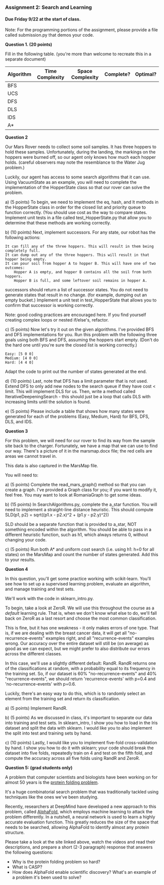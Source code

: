### Assignment 2: Search and Learning
#### Due Friday 9/22 at the start of class. 

Note: For the programming  portions of the assignment, please provide a file called submission.py that demos your code.

**Question 1. (20 points)**

Fill in the following table. (you're more than welcome to recreate this in a separate document)

| Algorithm  | Time Complexity  | Space Complexity  | Complete?  | Optimal?  |
|---|---|---|---|---|
| BFS  |   |   |   |   |
| UCS  |   |   |   |   |
| DFS   |   |   |   |   |
| DLS  |   |   |   |   |
| IDS |    |   |   |   |
|A*  |    |    |   |   |

**Question 2** 

Our Mars Rover needs to collect some soil samples. It has three hoppers to hold these samples. Unfortunately, during the landing, the markings on the hoppers were burned off, so our agent only knows how much each hopper holds. (careful observers may note the resemblance to the Water Jug problem.)

Luckily, our agent has access to some search algorithms that it can use. Using VacuumState as an example, you will need to complete the implementation of the HopperState class so that our rover can solve the problem.

a) (5 points) To begin, we need to implement the eq, hash, and lt methods in the HopperState class in order for the closed list and priority queue to function correctly. (You should use cost as the way to compare states. Implement unit tests in a file called test_HopperState.py that allow you to determine that these methods are working correctly.

b) (10 points) Next, implement successors. For any state, our robot has the following actions:

    It can fill any of the three hoppers. This will result in them being completely full.
    It can dump out any of the three hoppers. This will result in that hopper being empty.
    It can pour soil from hopper A to hopper B. This will have one of two outcomes:
        Hopper A is empty, and hopper B contains all the soil from both hoppers.
        Hopper B is full, and some leftover soil remains in hopper A.

successors should return a list of successor states. 
You do not need to generate states that result in no change. (for example, dumping out an empty bucket.) 
Implement a unit test in test_HopperState that allows you to confirm that successor is working correctly. 

Note: good coding practices are encouraged here. 
If you find yourself creating complex loops or nested if/else's, refactor.

c) (5 points) Now let's try it out on the given algorithms. I've provided BFS and DFS implementations for you. Run this problem with the following three goals using both BFS and DFS, assuming the hoppers start empty. (Don't do the hard one until you're sure the closed list is working correctly.)

    Easy: [5 0 0]
    Medium: [4 0 0]
    Hard: [4 4 0]

Adapt the code to print out the number of states generated at the end.

d) (10 points) Last, note that DFS has a limit parameter that is not used. Extend DFS to only add new nodes to the search queue if they have cost < limit. This will implement DLS for us. Then, write a method called IterativeDeepeningSearch - this should just be a loop that calls DLS with increasing limits until the solution is found.

e) (5 points) Please include a table that shows how many states were generated for each of the problems (Easy, Medium, Hard) for BFS, DFS, DLS, and IDS.

**Question 3** 

For this problem, we will need for our rover to find its way from the sample site back to the charger. Fortunately, we have a map that we can use to find our way. There's a picture of it in the marsmap.docx file; the red cells are areas we cannot travel in.

This data is also captured in the MarsMap file.

You will need to:

a) (5 points) Complete the read_mars_graph() method so that you can create a graph. I've provided a Graph class for you; if you want to modify it, feel free. You may want to look at RomaniaGraph to get some ideas.

b) (15 points) In SearchAlgorithms.py, complete the a_star function. You will need to implement a straight-line distance heuristic. This should compute SLD(p1, p2) = sqrt((p1.x - p2.x)^2 + (p1.y - p2.y)^2))

SLD should be a separate function that is provided to a_star, NOT something encoded within the algorithm. You should be able to pass in a different heuristic function, 
such as h1, which always returns 0, without changing your code.

c) (5 points) Run both A* and uniform cost search (i.e. using h1: h=0 for all states) on the MarsMap and count the number of states generated. Add this to your results.

**Question 4**

In this question, you'll get some practice working with scikit-learn. 
You'll see how to set up a supervised learning problem, evaluate an algorithm, and manage training and test sets.

We'll work with the code in sklearn_intro.py.

To begin, take a look at ZeroR. We will use this throughout the course as a *default* learning rule. 
That is, when we don't know what else to do, we'll fall back on ZeroR as a last resort and choose 
the most common classification.

This is fine, but it has one weakness - it only makes errors of one type. That is, if we are dealing with the breast cancer data, it will get all "no-recurrence-events" examples right, and all "recurrence-events" examples wrong.
Our accuracy over the entire dataset will still be (on average) as good as we can expect, but we might prefer to also distribute our errors across the different classes.

In this case, we'll use a slightly different default: RandR. RandR returns one of the classifications at random, with a probability equal to its frequency in the training set.
So, if our dataset is 60% "no-recurrence-events" and 40% "recurrence-events", we should return 'recurrence-events' with p=0.4 and 'no-recurrence-events'
 with p=0.6.

Luckily, there's an easy way to do this, which is to randomly select an element from the training set and return its classification. 

a) (5 points) Implement RandR. 

b) (5 points) As we discussed in class, it's important to separate our data into training and test sets. In sklearn_intro, I show you how to load in the Iris dataset and split the data with sklearn. 
I would like you to also implement the split into test and training sets by hand.  

c) (10 points) Lastly, I would like you to implement five-fold cross-validation by hand. I show you how to do it with sklearn; your code should break the dataset into five folds, 
repeatedly train on 4 and test on the fifth fold, and compute the accuracy across all five folds using RandR and ZeroR.


**Question 5: (grad students only)**

A problem that computer scientists and biologists have been working on for almost 50 years is the [protein folding problem](https://www.youtube.com/watch?v=KpedmJdrTpY).

It's a huge combinatorial search problem that was traditionally tackled using techniques like the ones we've 
been studying. 

Recently, researchers at DeepMind have developed a new approach to this problem, called [AlphaFold](https://www.deepmind.com/research/highlighted-research/alphafold), which 
employs machine learning to attack the problem differently. In a nutshell, a neural network is used to learn a 
highly accurate evaluation function. This greatly reduces the size of the space that needs to be searched, allowing 
AlphaFold to identify almost any protein structure. 

Please take a look at the site linked above, watch the videos and read their descriptions, and prepare a short (2-3 paragraph)
response that answers the following questions:
- Why is the protein folding problem so hard?
- What is CASP?
- How does AlphaFold enable scientific discovery? What's an example of a problem it's
been used to solve?